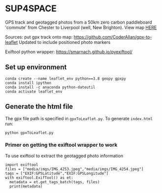 # SUP4SPACE

GPS track and geotagged photos from a 50km zero carbon paddleboard 'commute' from Chester to
Liverpool (well, New Brighton).
View map [HERE](https://jpolton.github.io/SUP4SPACE/)

Sources:
put gpx track onto map:
https://github.com/CoderAllan/gpx-to-leaflet
Updated to include positioned photo markers

Exiftool python wrapper: https://smarnach.github.io/pyexiftool/

## Set up environment
```
conda create --name leaflet_env python==3.8 geopy gpxpy
conda install ipython
conda install -c anaconda python-dateutil
conda activate leaflet_env
```

## Generate the html file

The gpx file path is specified in `gpxToLeaflet.py`. To generate `index.html` run:
```
python gpxToLeaflet.py
```

### Primer on getting the exiftool wrapper to work
To use exiftool to extract the geotagged photo information
```ipython
import exiftool
files = ["media/imgs/IMG_4253.jpeg","media/imgs/IMG_4254.jpeg"]
tags = ["EXIF:GPSLatitude","EXIF:GPSLongitude"]
with exiftool.ExifTool() as et:
  metadata = et.get_tags_batch(tags, files)
  print(metadata)
```  

